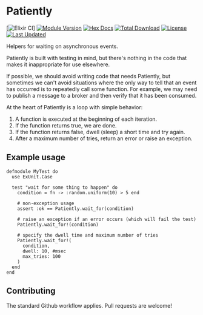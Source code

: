 # Patiently

[![Elixir CI](https://github.com/dantswain/patiently/workflows/Elixir%20CI/badge.svg)]
[![Module Version](https://img.shields.io/hexpm/v/patiently.svg)](https://hex.pm/packages/patiently)
[![Hex Docs](https://img.shields.io/badge/hex-docs-lightgreen.svg)](https://hexdocs.pm/patiently/)
[![Total Download](https://img.shields.io/hexpm/dt/patiently.svg)](https://hex.pm/packages/patiently)
[![License](https://img.shields.io/hexpm/l/patiently.svg)](https://hex.pm/packages/patiently)
[![Last Updated](https://img.shields.io/github/last-commit/dantswain/patiently.svg)](https://github.com/dantswain/patiently/commits/main)


Helpers for waiting on asynchronous events.

Patiently is built with testing in mind, but there's nothing in the
code that makes it inappropriate for use elsewhere.

If possible, we should avoid writing code that needs Patiently, but
sometimes we can't avoid situations where the only way to tell that an
event has occurred is to repeatedly call some function.  For example,
we may need to publish a message to a broker and then verify that it has
been consumed.

At the heart of Patiently is a loop with simple behavior:

1. A function is executed at the beginning of each iteration.
2. If the function returns true, we are done.
3. If the function returns false, dwell (sleep) a short time and try again.
4. After a maximum number of tries, return an error or raise an exception.

## Example usage

```
defmodule MyTest do
  use ExUnit.Case
  
  test "wait for some thing to happen" do
    condition = fn -> :random.uniform(10) > 5 end
    
    # non-exception usage
    assert :ok == Patiently.wait_for(condition)

    # raise an exception if an error occurs (which will fail the test)
    Patiently.wait_for!(condition)
    
    # specify the dwell time and maximum number of tries
    Patiently.wait_for!(
      condition,
      dwell: 10, #msec
      max_tries: 100
    )
  end
end
```

## Contributing

The standard Github workflow applies.  Pull requests are welcome!
